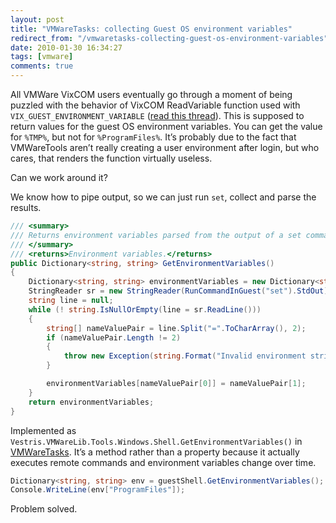 ```yaml
---
layout: post
title: "VMWareTasks: collecting Guest OS environment variables"
redirect_from: "/vmwaretasks-collecting-guest-os-environment-variables"
date: 2010-01-30 16:34:27
tags: [vmware]
comments: true
---
```

All VMWare VixCOM users eventually go through a moment of being puzzled with the behavior of VixCOM ReadVariable function used with `VIX_GUEST_ENVIRONMENT_VARIABLE` ([read this thread](http://communities.vmware.com/message/1166742)). This is supposed to return values for the guest OS environment variables. You can get the value for `%TMP%`, but not for `%ProgramFiles%`. It’s probably due to the fact that VMWareTools aren’t really creating a user environment after login, but who cares, that renders the function virtually useless.

Can we work around it?

We know how to pipe output, so we can just run `set`, collect and parse the results.

```cs
/// <summary>
/// Returns environment variables parsed from the output of a set command.
/// </summary>
/// <returns>Environment variables.</returns>
public Dictionary<string, string> GetEnvironmentVariables()
{
    Dictionary<string, string> environmentVariables = new Dictionary<string, string>();
    StringReader sr = new StringReader(RunCommandInGuest("set").StdOut);
    string line = null;
    while (! string.IsNullOrEmpty(line = sr.ReadLine()))
    {
        string[] nameValuePair = line.Split("=".ToCharArray(), 2);
        if (nameValuePair.Length != 2)
        {
            throw new Exception(string.Format("Invalid environment string: \"{0}\"", line));
        }

        environmentVariables[nameValuePair[0]] = nameValuePair[1];
    }
    return environmentVariables;
}
```

Implemented as `Vestris.VMWareLib.Tools.Windows.Shell.GetEnvironmentVariables()` in [VMWareTasks](https://github.com/dblock/vmwaretasks). It’s a method rather than a property because it actually executes remote commands and environment variables change over time.

```cs
Dictionary<string, string> env = guestShell.GetEnvironmentVariables();
Console.WriteLine(env["ProgramFiles"]);
```

Problem solved.


